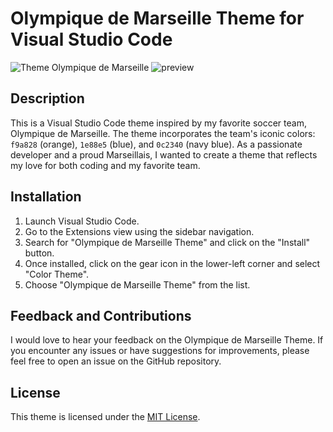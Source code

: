 # Olympique de Marseille Theme for Visual Studio Code

![Theme Olympique de Marseille](https://i.imgur.com/aFUEr68.png)
![preview](https://i.imgur.com/IPSU4rp.png)

## Description

This is a Visual Studio Code theme inspired by my favorite soccer team, Olympique de Marseille. The theme incorporates the team's iconic colors: `f9a828` (orange), `1e88e5` (blue), and `0c2340` (navy blue). As a passionate developer and a proud Marseillais, I wanted to create a theme that reflects my love for both coding and my favorite team.

## Installation

1. Launch Visual Studio Code.
2. Go to the Extensions view using the sidebar navigation.
3. Search for "Olympique de Marseille Theme" and click on the "Install" button.
4. Once installed, click on the gear icon in the lower-left corner and select "Color Theme".
5. Choose "Olympique de Marseille Theme" from the list.

## Feedback and Contributions

I would love to hear your feedback on the Olympique de Marseille Theme. If you encounter any issues or have suggestions for improvements, please feel free to open an issue on the GitHub repository.

## License

This theme is licensed under the [MIT License](LICENSE.md).
